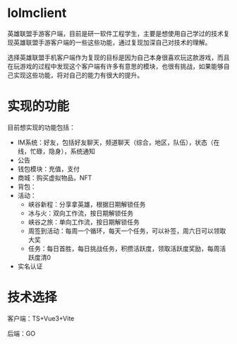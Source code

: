 # lolmclient
英雄联盟手游客户端，目前是研一软件工程学生，主要是想使用自己学过的技术复现英雄联盟手游客户端的一些这些功能，通过复现加深自己对技术的理解。



选择英雄联盟手机客户端作为复现的目标是因为自己本身很喜欢玩这款游戏，而且在玩游戏的过程中发现这个客户端有许多有意思的模块，也很有挑战，如果能够自己实现这些功能，将对自己的能力有很大的提升。



# 实现的功能

目前想实现的功能包括：

- IM系统：好友，包括好友聊天，频道聊天（综合，地区，队伍），状态（在线，忙碌，隐身），系统通知
- 公告
- 钱包模块：充值，支付
- 商城：购买虚拟物品，NFT
- 背包：
- 活动：
  - 峡谷新程：分享拿英雄，根据日期解锁任务
  - 冰与火：双向工作流，按日期解锁任务
  - 峡谷之旅：单向工作流，按日期解锁任务
  - 周签到活动：每周一个循环，每天一个任务，可以补签，周六日可以领取大奖
  - 任务：每日首胜，每日挑战任务，积攒活跃度，领取活跃度奖励，每周活跃度清0
- 实名认证

# 技术选择

客户端：TS+Vue3+Vite

后端：GO

